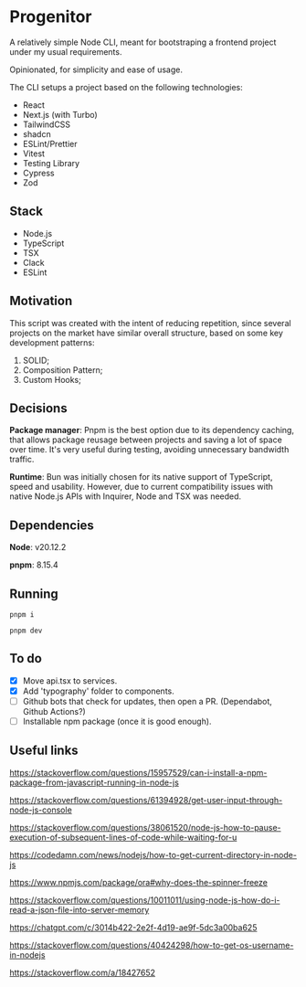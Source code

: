 # Progenitor

A relatively simple Node CLI, meant for bootstraping a frontend project under my usual requirements.

Opinionated, for simplicity and ease of usage.

The CLI setups a project based on the following technologies:

- React
- Next.js (with Turbo)
- TailwindCSS
- shadcn
- ESLint/Prettier
- Vitest
- Testing Library
- Cypress
- Zod

## Stack

- Node.js
- TypeScript
- TSX
- Clack
- ESLint

## Motivation

This script was created with the intent of reducing repetition, since several projects on the market have similar overall structure, based on some key development patterns:

1) SOLID;
2) Composition Pattern;
3) Custom Hooks;

## Decisions

**Package manager**: Pnpm is the best option due to its dependency caching, that allows package reusage between projects and saving a lot of space over time. It's very useful during testing, avoiding unnecessary bandwidth traffic.

**Runtime**: Bun was initially chosen for its native support of TypeScript, speed and usability. However, due to current compatibility issues with native Node.js APIs with Inquirer, Node and TSX was needed.

## Dependencies

**Node**: v20.12.2

**pnpm**: 8.15.4

## Running

`pnpm i`

`pnpm dev`

## To do

- [x] Move api.tsx to services.
- [x] Add 'typography' folder to components.
- [ ] Github bots that check for updates, then open a PR. (Dependabot, Github Actions?)
- [ ] Installable npm package (once it is good enough).

## Useful links

https://stackoverflow.com/questions/15957529/can-i-install-a-npm-package-from-javascript-running-in-node-js

https://stackoverflow.com/questions/61394928/get-user-input-through-node-js-console

https://stackoverflow.com/questions/38061520/node-js-how-to-pause-execution-of-subsequent-lines-of-code-while-waiting-for-u

https://codedamn.com/news/nodejs/how-to-get-current-directory-in-node-js

https://www.npmjs.com/package/ora#why-does-the-spinner-freeze

https://stackoverflow.com/questions/10011011/using-node-js-how-do-i-read-a-json-file-into-server-memory

https://chatgpt.com/c/3014b422-2e2f-4d19-ae9f-5dc3a00ba625

https://stackoverflow.com/questions/40424298/how-to-get-os-username-in-nodejs

https://stackoverflow.com/a/18427652